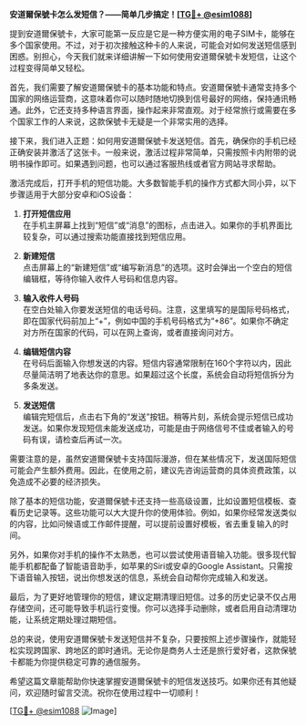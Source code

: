 **安道爾保號卡怎么发短信？——简单几步搞定！[[TG💪+ @esim1088](https://t.me/s/esim1088)]**

提到安道爾保號卡，大家可能第一反应是它是一种方便实用的电子SIM卡，能够在多个国家使用。不过，对于初次接触这种卡的人来说，可能会对如何发送短信感到困惑。别担心，今天我们就来详细讲解一下如何使用安道爾保號卡发短信，让这个过程变得简单又轻松。

首先，我们需要了解安道爾保號卡的基本功能和特点。安道爾保號卡通常支持多个国家的网络运营商，这意味着你可以随时随地切换到信号最好的网络，保持通讯畅通。此外，它还支持多种语言界面，操作起来非常直观。对于经常旅行或需要在多个国家工作的人来说，这款保號卡无疑是一个非常实用的选择。

接下来，我们进入正题：如何用安道爾保號卡发送短信。首先，确保你的手机已经正确安装并激活了这张卡。一般来说，激活过程非常简单，只需按照卡内附带的说明书操作即可。如果遇到问题，也可以通过客服热线或者官方网站寻求帮助。

激活完成后，打开手机的短信功能。大多数智能手机的操作方式都大同小异，以下步骤适用于大部分安卓和iOS设备：

1. **打开短信应用**  
   在手机主屏幕上找到“短信”或“消息”的图标，点击进入。如果你的手机界面比较复杂，可以通过搜索功能直接找到短信应用。

2. **新建短信**  
   点击屏幕上的“新建短信”或“编写新消息”的选项。这时会弹出一个空白的短信编辑框，等待你输入收件人号码和信息内容。

3. **输入收件人号码**  
   在空白处输入你要发送短信的电话号码。注意，这里填写的是国际号码格式，即在国家代码前加上“+”，例如中国的手机号码格式为“+86”。如果你不确定对方所在国家的代码，可以在网上查询，或者直接询问对方。

4. **编辑短信内容**  
   在号码后面输入你想发送的内容。短信内容通常限制在160个字符以内，因此尽量简洁明了地表达你的意思。如果超过这个长度，系统会自动将短信拆分为多条发送。

5. **发送短信**  
   编辑完短信后，点击右下角的“发送”按钮。稍等片刻，系统会提示短信已成功发送。如果你发现短信未能发送成功，可能是由于网络信号不佳或者输入的号码有误，请检查后再试一次。

需要注意的是，虽然安道爾保號卡支持国际漫游，但在某些情况下，发送国际短信可能会产生额外费用。因此，在使用之前，建议先咨询运营商的具体资费政策，以免造成不必要的经济损失。

除了基本的短信功能，安道爾保號卡还支持一些高级设置，比如设置短信模板、查看历史记录等。这些功能可以大大提升你的使用体验。例如，如果你经常发送类似的内容，比如问候语或工作邮件提醒，可以提前设置好模板，省去重复输入的时间。

另外，如果你对手机的操作不太熟悉，也可以尝试使用语音输入功能。很多现代智能手机都配备了智能语音助手，如苹果的Siri或安卓的Google Assistant。只需按下语音输入按钮，说出你想发送的信息，系统会自动帮你完成输入和发送。

最后，为了更好地管理你的短信，建议定期清理旧短信。过多的历史记录不仅占用存储空间，还可能导致手机运行变慢。你可以选择手动删除，或者启用自动清理功能，让系统定期处理过期短信。

总的来说，使用安道爾保號卡发送短信并不复杂，只要按照上述步骤操作，就能轻松实现跨国家、跨地区的即时通讯。无论你是商务人士还是旅行爱好者，这款保號卡都能为你提供稳定可靠的通信服务。

希望这篇文章能帮助你快速掌握安道爾保號卡的短信发送技巧。如果你还有其他疑问，欢迎随时留言交流。祝你在使用过程中一切顺利！

[[TG💪+ @esim1088](https://t.me/s/esim1088) ![Image](https://i.postimg.cc/4NQfJmqS/Snipaste-2025-05-13-00-14-12.png)]